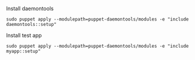 Install daemontools

`sudo puppet apply --modulepath=puppet-daemontools/modules -e "include daemontools::setup"`

Install test app

`sudo puppet apply --modulepath=puppet-daemontools/modules -e "include myapp::setup"`
